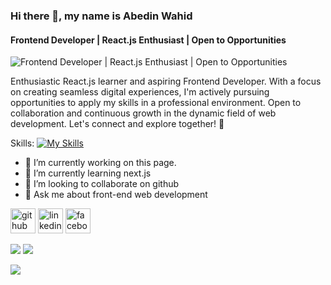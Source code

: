 ### Hi there 👋, my name is Abedin Wahid
#### Frontend Developer | React.js Enthusiast | Open to Opportunities
![Frontend Developer | React.js Enthusiast | Open to Opportunities](https://media.licdn.com/dms/image/D5616AQHRXySh_RyCTA/profile-displaybackgroundimage-shrink_350_1400/0/1700421922958?e=1707350400&v=beta&t=i1ovvQysBuMMskFi_xX2DvTb26psc7M8YDaIAETJL2Y)

Enthusiastic React.js learner and aspiring Frontend Developer. With a focus on creating seamless digital experiences, I'm actively pursuing opportunities to apply my skills in a professional environment. Open to collaboration and continuous growth in the dynamic field of web development. Let's connect and explore together! 🚀 

Skills: 
[![My Skills](https://skillicons.dev/icons?i=js,react,nodejs,mongodb,express,tailwind,boostrap)](https://skillicons.dev)

- 🔭 I’m currently working on this page. 
- 🌱 I’m currently learning next.js 
- 👯 I’m looking to collaborate on github 
- 💬 Ask me about front-end web development 


[<img src='https://cdn.jsdelivr.net/npm/simple-icons@3.0.1/icons/github.svg' alt='github' height='40'>](https://github.com/abedinwahid9)  [<img src='https://cdn.jsdelivr.net/npm/simple-icons@3.0.1/icons/linkedin.svg' alt='linkedin' height='40'>](https://www.linkedin.com/in/abedinwahid9/)  [<img src='https://cdn.jsdelivr.net/npm/simple-icons@3.0.1/icons/facebook.svg' alt='facebook' height='40'>](https://www.facebook.com/abedin.wahid.5)  

![](http://github-profile-summary-cards.vercel.app/api/cards/repos-per-language?username=abedinwahid9&theme=default) [![](https://github-readme-stats.vercel.app/api/top-langs/?username=abedinwahid9)](https://github.com/anuraghazra/github-readme-stats)



![](http://github-profile-summary-cards.vercel.app/api/cards/profile-details?username=abedinwahid9&theme=default)

